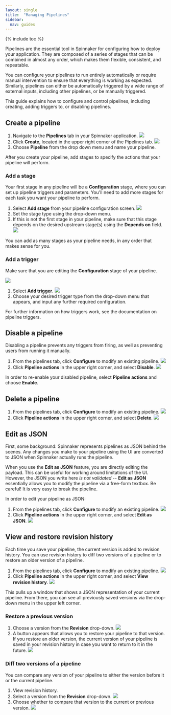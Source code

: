 ```yaml
---
layout: single
title:  "Managing Pipelines"
sidebar:
  nav: guides
---
```


{% include toc %}

Pipelines are the essential tool in Spinnaker for configuring how to deploy your
application. They are composed of a series of stages that can be combined in
almost any order, which makes them flexible, consistent, and repeatable.

You can configure your pipelines to run entirely automatically or require manual
intervention to ensure that everything is working as expected. Similarly,
pipelines can either be automatically triggered by a wide range of external
inputs, including other pipelines, or be manually triggered.

This guide explains how to configure and control pipelines, including creating,
adding triggers to, or disabling pipelines.

## Create a pipeline
1. Navigate to the **Pipelines** tab in your Spinnaker application.
  ![](images/pipelines-tab.png)
2. Click **Create**, located in the upper right corner of the Pipelines tab.
  ![](images/create.png)
3. Choose **Pipeline** from the drop down menu and name your pipeline.

After you create your pipeline, add stages to specify the actions that your
pipeline will perform.

### Add a stage

Your first stage in any pipeline will be a **Configuration** stage, where you
can set up pipeline triggers and parameters. You'll need to add more stages for
each task you want your pipeline to perform.

1. Select **Add stage** from your pipeline configuration screen.
  ![](images/add-stage.png)
2. Set the stage type using the drop-down menu.
3. If this is not the first stage in your pipeline, make sure that this stage
depends on the desired upstream stage(s) using the **Depends on** field.
  ![](images/stage-depends-on.png)

You can add as many stages as your pipeline needs, in any order that makes sense
for you.

### Add a trigger

Make sure that you are editing the **Configuration** stage of your pipeline.

![](images/configuration-stage.png)

1. Select **Add trigger**.
  ![](images/add-trigger.png)
2. Choose your desired trigger type from the drop-down menu that appears, and
input any further required configuration.

For further information on how triggers work, see the documentation on pipeline
triggers.
<!-- TODO(nhayes): link here to pipeline triggers overview once it exists. -->

## Disable a pipeline

Disabling a pipeline prevents any triggers from firing, as well as preventing
users from running it manually.

1. From the pipelines tab, click **Configure** to modify an existing pipeline.
  ![](images/select-configure.png)
2. Click **Pipeline actions** in the upper right corner, and select **Disable**.
  ![](images/pipeline-actions.png)

In order to re-enable your disabled pipeline, select **Pipeline actions** and
choose **Enable**.

## Delete a pipeline

1. From the pipelines tab, click **Configure** to modify an existing pipeline.
  ![](images/select-configure.png)
2. Click **Pipeline actions** in the upper right corner, and select **Delete**.
  ![](images/pipeline-actions.png)

## Edit as JSON

First, some background: Spinnaker represents pipelines as JSON behind the
scenes. Any changes you make to your pipeline using the UI are converted to JSON
when Spinnaker actually runs the pipeline.

When you use the **Edit as JSON** feature, you are directly editing the payload.
This can be useful for working around limitations of the UI. However, the JSON
you write here *is not validated* -- **Edit as JSON** essentially allows you to
modify the pipeline via a free-form textbox. Be careful! It is very easy to
break the pipeline.

In order to edit your pipeline as JSON:

1. From the pipelines tab, click **Configure** to modify an existing pipeline.
  ![](images/select-configure.png)
2. Click **Pipeline actions** in the upper right corner, and select
**Edit as JSON**.
  ![](images/pipeline-actions.png)

## View and restore revision history

Each time you save your pipeline, the current version is added to revision
history. You can use revision history to diff two versions of a pipeline or to
restore an older version of a pipeline.

1. From the pipelines tab, click **Configure** to modify an existing pipeline.
  ![](images/select-configure.png)
2. Click **Pipeline actions** in the upper right corner, and select
**View revision history**.
  ![](images/pipeline-actions.png)

This pulls up a window that shows a JSON representation of your current
pipeline. From there, you can see all previously saved versions via the
drop-down menu in the upper left corner.

### Restore a previous version

1. Choose a version from the **Revision** drop-down.
  ![](images/revision-history.png)
2. A button appears that allows you to restore your pipeline to that version. If
you restore an older version, the current version of your pipeline is saved in
your revision history in case you want to return to it in the future.
  ![](images/restore-revision.png)

### Diff two versions of a pipeline

You can compare any version of your pipeline to either the version before it or
the current pipeline.

1. View revision history.
2. Select a version from the **Revision** drop-down.
  ![](images/revision-history.png)
3. Choose whether to compare that version to the current or previous version.
  ![](images/compare-version.png)
